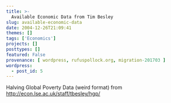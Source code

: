 ```yaml
---
title: >-
  Available Economic Data from Tim Besley
slug: available-economic-data
date: 2004-12-26T21:09:41
themes: []
tags: ['Economics']
projects: []
posttypes: []
featured: False
provenance: [ wordpress, rufuspollock.org, migration-201703 ]
wordpress:
  - post_id: 5
---
```


Halving Global Poverty Data (weird format) from <a href="http://econ.lse.ac.uk/staff/tbesley/hgp/">
http://econ.lse.ac.uk/staff/tbesley/hgp/</a>

